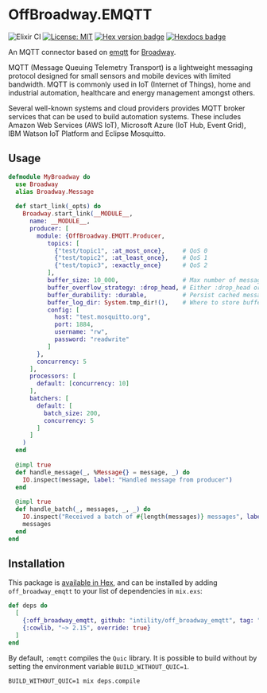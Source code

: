 # OffBroadway.EMQTT

![Elixir CI](https://github.com/Intility/off_broadway_emqtt/actions/workflows/elixir.yaml/badge.svg?event=push&branch=main)
[![License: MIT](https://img.shields.io/badge/License-MIT-yellow.svg)](https://opensource.org/licenses/MIT)
[![Hex version badge](https://img.shields.io/hexpm/v/off_broadway_emqtt.svg)](https://hex.pm/packages/off_broadway_emqtt)
[![Hexdocs badge](https://img.shields.io/badge/docs-hexdocs-purple)](https://hexdocs.pm/off_broadway_emqtt/readme.html)

An MQTT connector based on [emqtt](https://github.com/emqx/emqtt) for [Broadway](https://github.com/dashbitco/broadway).

MQTT (Message Queuing Telemetry Transport) is a lightweight messaging protocol designed for small sensors and mobile devices 
with limited bandwidth. MQTT is commonly used in IoT (Internet of Things), home and industrial automation, healthcare and energy management
amongst others.

Several well-known systems and cloud providers provides MQTT broker services that can be used to build automation systems. These includes
Amazon Web Services (AWS IoT), Microsoft Azure (IoT Hub, Event Grid), IBM Watson IoT Platform and Eclipse Mosquitto.

## Usage

``` elixir
defmodule MyBroadway do 
  use Broadway
  alias Broadway.Message
  
  def start_link(_opts) do 
    Broadway.start_link(__MODULE__,
      name: __MODULE__,
      producer: [
        module: {OffBroadway.EMQTT.Producer, 
           topics: [
             {"test/topic1", :at_most_once},     # QoS 0
             {"test/topic2", :at_least_once},    # QoS 1
             {"test/topic3", :exactly_once}      # QoS 2
           ],
           buffer_size: 10_000,                  # Max number of messages in ETS cache before beginning to drop messages
           buffer_overflow_strategy: :drop_head, # Either :drop_head or :reject
           buffer_durability: :durable,          # Persist cached messages to disk (:durable) or in-memory only (:transient)
           buffer_log_dir: System.tmp_dir!(),    # Where to store buffer logs if using :durable buffer
           config: [
             host: "test.mosquitto.org",
             port: 1884,
             username: "rw",
             password: "readwrite"
           ]
        },
        concurrency: 5
      ],
      processors: [
        default: [concurrency: 10]
      ],
      batchers: [
        default: [
          batch_size: 200,
          concurrency: 5 
        ]
      ]
    )
  end
  
  @impl true
  def handle_message(_, %Message{} = message, _) do 
    IO.inspect(message, label: "Handled message from producer")
  end
  
  @impl true
  def handle_batch(_, messages, _, _) do 
    IO.inspect("Received a batch of #{length(messages)} messages", label: "Handled batch from producer")
    messages
  end
end
```


## Installation

This package is [available in Hex](https://hex.pm/packages/off_broadway_emqtt), and can be installed
by adding `off_broadway_emqtt` to your list of dependencies in `mix.exs`:

```elixir
def deps do
  [
    {:off_broadway_emqtt, github: "intility/off_broadway_emqtt", tag: "v0.2.0"},  # Waiting for upstream deps resolution fix
    {:cowlib, "~> 2.15", override: true}                                          # Required for `:emqtt` dependency resolution
  ]
end
```

By default, `:emqtt` compiles the `Quic` library. It is possible to build without by setting the environment variable
`BUILD_WITHOUT_QUIC=1`.

``` shell
BUILD_WITHOUT_QUIC=1 mix deps.compile
```

